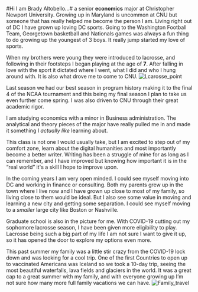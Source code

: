#Hi I am Brady Altobello...#
a senior **economics** major at Christopher Newport University. Growing up in Maryland is uncommon at CNU but someone that has really helped me become the person I am. Living right out of DC I have grown up loving DC sports. Going to the Washington Football Team, Georgetown basketball and Nationals games was always a fun thing to do growing up the youngest of 3 boys. It really jump started my love of sports. 

When my brothers were young they were introduced to lacrosse, and following in their footsteps I began playing at the age of **7**. After falling in love with the sport it dictated where I went, what I did and who I hung around with. It is also what drove me to come to CNU. 
![Lcarosse_point](https://user-images.githubusercontent.com/89605200/131933730-6043313c-d580-4fdd-8e48-fc2f7a8d3156.JPG)

Last season we had our best season in program history making it to the final 4 of the NCAA tournament and this being my final season I plan to take us even further come spring. I was also driven to CNU through their great academic rigor.

I am studying economics with a minor in Business administration. The analytical and theory pieces of the major have really pulled me in and made it something I _actually like_ learning about. 

This class is not one I would usually take, but I am excited to step out of my comfort zone, learn about the digital humanities and most importantly become a better writer. Writing has been a struggle of mine for as long as I can remember, and I have improved but knowing how important it is in the “real world” it's a skill I hope to improve upon. 

In the coming years I am very open minded. I could see myself moving into DC and working in finance or consulting. Both my parents grew up in the town where I live now and I have grown up close to most of my family, so living close to them would be ideal. But I also see some value in moving and learning a new city and getting some separation. I could see myself moving to a _smaller_ large city like Boston or Nashville.

Graduate school is also in the picture for me. With COVID-19 cutting out my sophomore lacrosse season, I have been given more eligibility to play. Lacrosse being such a big part of my life I am not sure I want to give it up, so it has opened the door to explore my options even more.  

This past summer my family was a little stir crazy from the COVID-19 lock down and was looking for a cool trip. One of the first Countries to open up to vaccinated Americans was Iceland so we took a 10-day trip, seeing the most beautiful waterfalls, lava fields and glaciers in the world. It was a great cap to a great summer with my family, and with everyone growing up I’m not sure how many more full family vacations we can have. 
 ![Family_travel](https://user-images.githubusercontent.com/89605200/131933798-5bd1f00e-6fac-42f6-9e3e-762d1dac872a.jpg)




